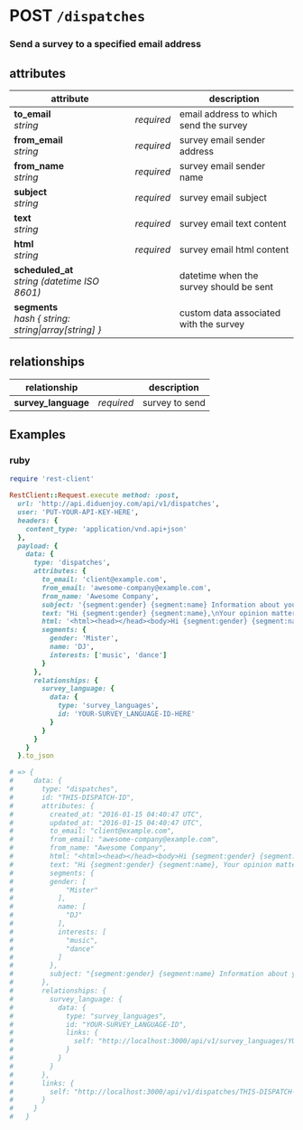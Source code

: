 # POST `/dispatches`

### Send a survey to a specified email address

## attributes

attribute          |     | description
------------- | --- | -------------
__to_email__<br>_string_  | _required_ | email address to which send the survey
__from_email__<br>_string_  | _required_ | survey email sender address
__from_name__<br>_string_  | _required_ |  survey email sender name
__subject__<br>_string_  | _required_ | survey email subject
__text__<br>_string_  | _required_ | survey email text content
__html__<br>_string_  | _required_ | survey email html content
__scheduled_at__<br>_string (datetime ISO 8601)_  |  | datetime when the survey should be sent
__segments__<br>_hash { string: string\|array[string] }_ | | custom data associated with the survey

## relationships

relationship          |     | description
------------------------------ | ---------- | -------------
__survey_language__ | _required_ | survey to send

## Examples

### ruby

```ruby
require 'rest-client'

RestClient::Request.execute method: :post,
  url: 'http://api.diduenjoy.com/api/v1/dispatches',
  user: 'PUT-YOUR-API-KEY-HERE',
  headers: {
    content_type: 'application/vnd.api+json'
  },
  payload: {
    data: {
      type: 'dispatches',
      attributes: {
        to_email: 'client@example.com',
        from_email: 'awesome-company@example.com',
        from_name: 'Awesome Company',
        subject: '{segment:gender} {segment:name} Information about your order - {company_name}',
        text: "Hi {segment:gender} {segment:name},\nYour opinion matters!\nPlease take this survey: {survey_url}. It will only take 10 seconds, or less. We swear!\nThe questions are short and sweet and will help us improve your experience!\n",
        html: '<html><head></head><body>Hi {segment:gender} {segment:name},<br><br>Your opinion matters!<br><br>Please take <a href="{survey_url}">this survey</a>. It will only take 10 seconds, or less. We swear!<br>The questions are short and sweet and will help us improve your experience!<br><br>Thank you!<br></body></html>',
        segments: {
          gender: 'Mister',
          name: 'DJ',
          interests: ['music', 'dance']
        }
      },
      relationships: {
        survey_language: {
          data: {
            type: 'survey_languages',
            id: 'YOUR-SURVEY_LANGUAGE-ID-HERE'
          }
        }
      }
    }
  }.to_json

# => {
#     data: {
#       type: "dispatches",
#       id: "THIS-DISPATCH-ID",
#       attributes: {
#         created_at: "2016-01-15 04:40:47 UTC",
#         updated_at: "2016-01-15 04:40:47 UTC",
#         to_email: "client@example.com",
#         from_email: "awesome-company@example.com",
#         from_name: "Awesome Company",
#         html: "<html><head></head><body>Hi {segment:gender} {segment:name},<br><br>Your opinion matters!<br><br>Please take <a href="{survey_url}#">this survey</a>. It will only take 10 seconds, or less. We swear!<br>The questions are short and sweet and will help us improve your #experience!<br><br>Thank you!<br></body></html>",
#         text: "Hi {segment:gender} {segment:name}, Your opinion matters! Please take this survey: {survey_url}. It will only take 10 seconds, or #less. We swear! The questions are short and sweet and will help us improve your experience! ",
#         segments: {
#         gender: [
#             "Mister"
#           ],
#           name: [
#             "DJ"
#           ],
#           interests: [
#             "music",
#             "dance"
#           ]
#         },
#         subject: "{segment:gender} {segment:name} Information about your order - {company_name}"
#       },
#       relationships: {
#         survey_language: {
#           data: {
#             type: "survey_languages",
#             id: "YOUR-SURVEY_LANGUAGE-ID",
#             links: {
#               self: "http://localhost:3000/api/v1/survey_languages/YOUR-SURVEY_LANGUAGE-ID"
#             }
#           }
#         }
#       },
#       links: {
#         self: "http://localhost:3000/api/v1/dispatches/THIS-DISPATCH-ID"
#       }
#     }
#   }
```